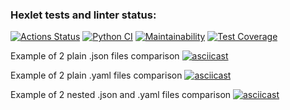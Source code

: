 ### Hexlet tests and linter status:
[![Actions Status](https://github.com/marinavasyukova/python-project-50/workflows/hexlet-check/badge.svg)](https://github.com/marinavasyukova/python-project-50/actions) [![Python CI](https://github.com/marinavasyukova/python-project-50/actions/workflows/pyci.yml/badge.svg)](https://github.com/marinavasyukova/python-project-50/actions/workflows/pyci.yml) [![Maintainability](https://api.codeclimate.com/v1/badges/3faf578b85ebd40d3eba/maintainability)](https://codeclimate.com/github/marinavasyukova/python-project-50/maintainability) [![Test Coverage](https://api.codeclimate.com/v1/badges/3faf578b85ebd40d3eba/test_coverage)](https://codeclimate.com/github/marinavasyukova/python-project-50/test_coverage)

Example of 2 plain .json files comparison
[![asciicast](https://asciinema.org/a/Cy9uLmqjrE5rM03Qc2Ygk41Wi.svg)](https://asciinema.org/a/Cy9uLmqjrE5rM03Qc2Ygk41Wi)

Example of 2 plain .yaml files comparison
[![asciicast](https://asciinema.org/a/AqCDguTgp1OxjR1L77ysIsWak.svg)](https://asciinema.org/a/AqCDguTgp1OxjR1L77ysIsWak)

Example of 2 nested .json and .yaml files comparison
[![asciicast](https://asciinema.org/a/YrWLFAivqtkD5IuWA0VMnG5Km.svg)](https://asciinema.org/a/YrWLFAivqtkD5IuWA0VMnG5Km)